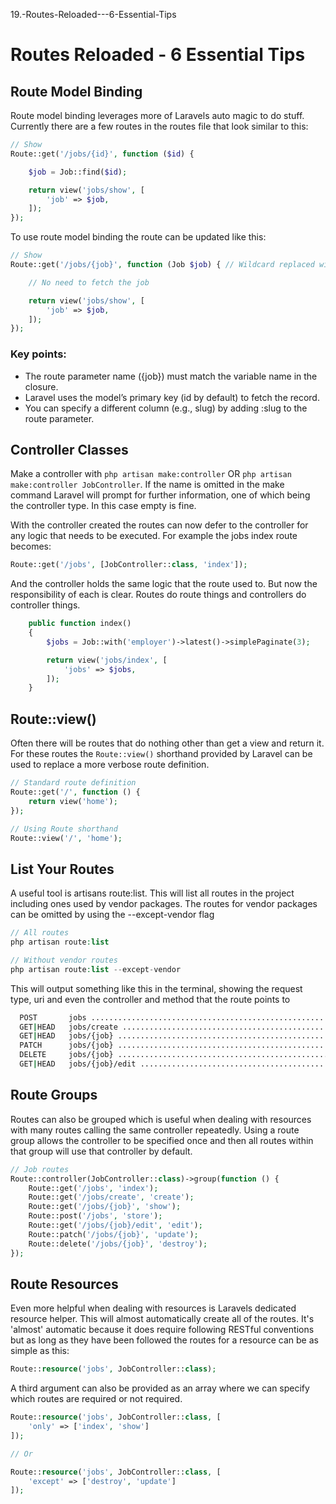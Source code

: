 19.-Routes-Reloaded---6-Essential-Tips
# Routes Reloaded - 6 Essential Tips

## Route Model Binding
Route model binding leverages more of Laravels auto magic to do stuff. Currently there are a few routes in the routes file that look similar to this:
```php
// Show
Route::get('/jobs/{id}', function ($id) {

    $job = Job::find($id);

    return view('jobs/show', [
        'job' => $job,
    ]);
});
```

To use route model binding the route can be updated like this:
```php
// Show
Route::get('/jobs/{job}', function (Job $job) { // Wildcard replaced with more generic reference

    // No need to fetch the job

    return view('jobs/show', [
        'job' => $job,
    ]);
});
```

### Key points:

* The route parameter name ({job}) must match the variable name in the closure.
* Laravel uses the model’s primary key (id by default) to fetch the record.
* You can specify a different column (e.g., slug) by adding :slug to the route parameter.

## Controller Classes
Make a controller with `php artisan make:controller` OR `php artisan make:controller JobController`. If the name is omitted in the make command Laravel will prompt for further information, one of which being the controller type. In this case empty is fine.

With the controller created the routes can now defer to the controller for any logic that needs to be executed. For example the jobs index route becomes:
```php
Route::get('/jobs', [JobController::class, 'index']);
```

And the controller holds the same logic that the route used to. But now the responsibility of each is clear. Routes do route things and controllers do controller things.
```php
    public function index()
    {
        $jobs = Job::with('employer')->latest()->simplePaginate(3);

        return view('jobs/index', [
            'jobs' => $jobs,
        ]);
    }
```

## Route::view()
Often there will be routes that do nothing other than get a view and return it. For these routes the `Route::view()` shorthand provided by Laravel can be used to replace a more verbose route definition.
```php
// Standard route definition
Route::get('/', function () {
    return view('home');
});

// Using Route shorthand
Route::view('/', 'home');
```

## List Your Routes
A useful tool is artisans route:list. This will list all routes in the project including ones used by vendor packages. The routes for vendor packages can be omitted by using the --except-vendor flag
```php
// All routes
php artisan route:list

// Without vendor routes
php artisan route:list --except-vendor
```
This will output something like this in the terminal, showing the request type, uri and even the controller and method that the route points to
```bash
  POST       jobs .......................................................................... JobController@store  
  GET|HEAD   jobs/create ................................................................... JobController@create  
  GET|HEAD   jobs/{job} .................................................................... JobController@show  
  PATCH      jobs/{job} .................................................................... JobController@update  
  DELETE     jobs/{job} .................................................................... JobController@destroy  
  GET|HEAD   jobs/{job}/edit ............................................................... JobController@edit
```

## Route Groups
Routes can also be grouped which is useful when dealing with resources with many routes calling the same controller repeatedly. Using a route group allows the controller to be specified once and then all routes within that group will use that controller by default. 
```php
// Job routes
Route::controller(JobController::class)->group(function () {
    Route::get('/jobs', 'index');
    Route::get('/jobs/create', 'create');
    Route::get('/jobs/{job}', 'show');
    Route::post('/jobs', 'store');
    Route::get('/jobs/{job}/edit', 'edit');
    Route::patch('/jobs/{job}', 'update');
    Route::delete('/jobs/{job}', 'destroy');
});
```

## Route Resources
Even more helpful when dealing with resources is Laravels dedicated resource helper. This will almost automatically create all of the routes. It's 'almost' automatic because it does require following RESTful conventions but as long as they have been followed the routes for a resource can be as simple as this:

```php
Route::resource('jobs', JobController::class);
```

A third argument can also be provided as an array where we can specify which routes are required or not required.

```php
Route::resource('jobs', JobController::class, [
    'only' => ['index', 'show']
]);

// Or

Route::resource('jobs', JobController::class, [
    'except' => ['destroy', 'update']
]);
```